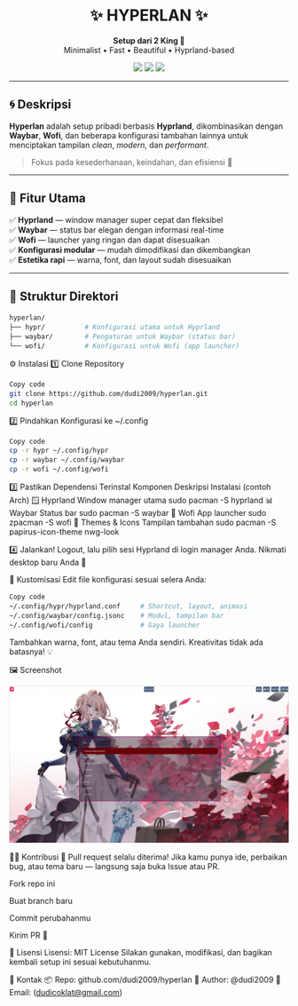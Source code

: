 <h1 align="center">✨ HYPERLAN ✨</h1>
<p align="center">
  <b>Setup dari 2 King 👑</b><br>
  Minimalist • Fast • Beautiful • Hyprland-based
</p>

<p align="center">
  <img src="https://img.shields.io/badge/Wayland-Hyprland-blue?style=for-the-badge&logo=linux" />
  <img src="https://img.shields.io/badge/Status-Active-success?style=for-the-badge" />
  <img src="https://img.shields.io/badge/Made%20With-%F0%9F%8C%9F%20Love-orange?style=for-the-badge" />
</p>

---

## 🌀 Deskripsi

**Hyperlan** adalah setup pribadi berbasis **Hyprland**, dikombinasikan dengan **Waybar**, **Wofi**, dan beberapa konfigurasi tambahan lainnya untuk menciptakan tampilan *clean*, *modern*, dan *performant*.

> Fokus pada kesederhanaan, keindahan, dan efisiensi 💨

---

## 🌟 Fitur Utama

✅ **Hyprland** — window manager super cepat dan fleksibel  
✅ **Waybar** — status bar elegan dengan informasi real-time  
✅ **Wofi** — launcher yang ringan dan dapat disesuaikan  
✅ **Konfigurasi modular** — mudah dimodifikasi dan dikembangkan  
✅ **Estetika rapi** — warna, font, dan layout sudah disesuaikan  

---

## 🧩 Struktur Direktori

```bash
hyperlan/
├── hypr/          # Konfigurasi utama untuk Hyprland
├── waybar/        # Pengaturan untuk Waybar (status bar)
└── wofi/          # Konfigurasi untuk Wofi (app launcher)
```


⚙️ Instalasi
1️⃣ Clone Repository
```bash
Copy code
git clone https://github.com/dudi2009/hyperlan.git
cd hyperlan
```
2️⃣ Pindahkan Konfigurasi ke ~/.config
```bash
Copy code
cp -r hypr ~/.config/hypr
cp -r waybar ~/.config/waybar
cp -r wofi ~/.config/wofi
```
3️⃣ Pastikan Dependensi Terinstal
Komponen	Deskripsi	Instalasi (contoh Arch)
🪟 Hyprland	Window manager utama	sudo pacman -S hyprland
📊 Waybar	Status bar	sudo pacman -S waybar
🚀 Wofi	App launcher	sudo zpacman -S wofi
💅 Themes & Icons	Tampilan tambahan	sudo pacman -S papirus-icon-theme nwg-look

4️⃣ Jalankan!
Logout, lalu pilih sesi Hyprland di login manager Anda.
Nikmati desktop baru Anda 🎨

🧠 Kustomisasi
Edit file konfigurasi sesuai selera Anda:

```bash
Copy code
~/.config/hypr/hyprland.conf     # Shortcut, layout, animasi
~/.config/waybar/config.jsonc    # Modul, tampilan bar
~/.config/wofi/config            # Gaya launcher
```

Tambahkan warna, font, atau tema Anda sendiri.
Kreativitas tidak ada batasnya! 💡

🖼️ Screenshot 
<p align="center">
  <img src="Screenshot-2025-10-30_20:19:17.png" alt="Hyperlan preview" />
</p>


🧑‍💻 Kontribusi
🎯 Pull request selalu diterima!
Jika kamu punya ide, perbaikan bug, atau tema baru — langsung saja buka Issue atau PR.

Fork repo ini

Buat branch baru

Commit perubahanmu

Kirim PR 🎉

📜 Lisensi
Lisensi: MIT License
Silakan gunakan, modifikasi, dan bagikan kembali setup ini sesuai kebutuhanmu.

💬 Kontak
📦 Repo: github.com/dudi2009/hyperlan
👤 Author: @dudi2009
📧 Email: (dudicoklat@gmail.com)
